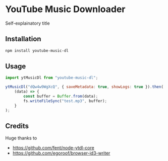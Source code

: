 # YouTube Music Downloader

Self-explainatory title

## Installation

```sh
npm install youtube-music-dl
```

## Usage

```js
import ytMusicDl from "youtube-music-dl";

ytMusicDl("dQw4w9WgXcQ", { saveMetadata: true, showLogs: true }).then(
    (data) => {
        const buffer = Buffer.from(data);
        fs.writeFileSync("test.mp3", buffer);
    }
);
```

## Credits

Huge thanks to

- <https://github.com/fent/node-ytdl-core>
- <https://github.com/egoroof/browser-id3-writer>
